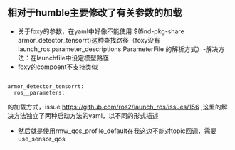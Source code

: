 ## 相对于humble主要修改了有关参数的加载
* 关于foxy的参数，在yaml中好像不能使用 $(find-pkg-share armor_detector_tensorrt)这种查找路径（foxy没有launch_ros.parameter_descriptions.ParameterFile 的解析方式）-解决方法：在launchfile中设定模型路径
* foxy的compoent不支持类似
```

armor_detector_tensorrt:
  ros__parameters:
```
的加载方式，issue https://github.com/ros2/launch_ros/issues/156 ,这里的解决方法独立了两种启动方法的yaml，以不同的形式描述

  
* 然后就是使用rmw_qos_profile_default在我这边不能对topic回调，需要use_sensor_qos
